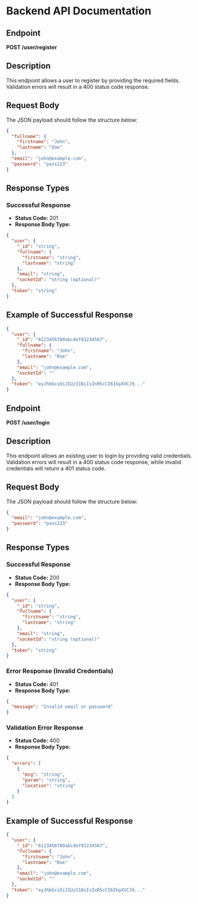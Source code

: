 # Backend API Documentation

## Endpoint

**POST /user/register**

## Description

This endpoint allows a user to register by providing the required fields.  
Validation errors will result in a 400 status code response.

## Request Body

The JSON payload should follow the structure below:

```json
{
  "fullname": {
    "firstname": "John",
    "lastname": "Doe"
  },
  "email": "john@example.com",
  "password": "pass123"
}
```

## Response Types

### Successful Response

- **Status Code:** 201
- **Response Body Type:**

```json
{
  "user": {
    "_id": "string",
    "fullname": {
      "firstname": "string",
      "lastname": "string"
    },
    "email": "string",
    "socketId": "string (optional)"
  },
  "token": "string"
}
```

## Example of Successful Response

```json
{
  "user": {
    "_id": "6123456789abcdef01234567",
    "fullname": {
      "firstname": "John",
      "lastname": "Doe"
    },
    "email": "john@example.com",
    "socketId": ""
  },
  "token": "eyJhbGciOiJIUzI1NiIsInR5cCI6IkpXVCJ9..."
}
```

## Endpoint

**POST /user/login**

## Description

This endpoint allows an existing user to login by providing valid credentials.  
Validation errors will result in a 400 status code response, while invalid credentials will return a 401 status code.

## Request Body

The JSON payload should follow the structure below:

```json
{
  "email": "john@example.com",
  "password": "pass123"
}
```

## Response Types

### Successful Response

- **Status Code:** 200
- **Response Body Type:**

```json
{
  "user": {
    "_id": "string",
    "fullname": {
      "firstname": "string",
      "lastname": "string"
    },
    "email": "string",
    "socketId": "string (optional)"
  },
  "token": "string"
}
```

### Error Response (Invalid Credentials)

- **Status Code:** 401
- **Response Body Type:**

```json
{
  "message": "Invalid email or password"
}
```

### Validation Error Response

- **Status Code:** 400
- **Response Body Type:**

```json
{
  "errors": [
    {
      "msg": "string",
      "param": "string",
      "location": "string"
    }
  ]
}
```

## Example of Successful Response

```json
{
  "user": {
    "_id": "6123456789abcdef01234567",
    "fullname": {
      "firstname": "John",
      "lastname": "Doe"
    },
    "email": "john@example.com",
    "socketId": ""
  },
  "token": "eyJhbGciOiJIUzI1NiIsInR5cCI6IkpXVCJ9..."
}
```
